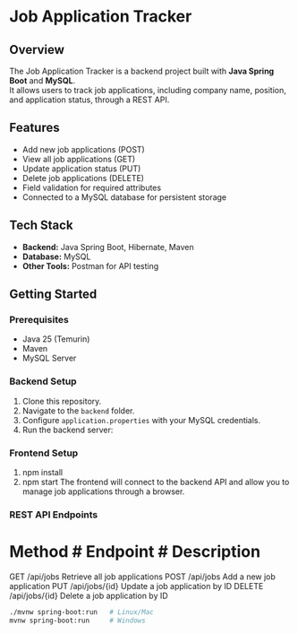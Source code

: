 # Job Application Tracker

## Overview
The Job Application Tracker is a backend project built with **Java Spring Boot** and **MySQL**.  
It allows users to track job applications, including company name, position, and application status, through a REST API.

## Features
- Add new job applications (POST)
- View all job applications (GET)
- Update application status (PUT)
- Delete job applications (DELETE)
- Field validation for required attributes
- Connected to a MySQL database for persistent storage

## Tech Stack
- **Backend:** Java Spring Boot, Hibernate, Maven  
- **Database:** MySQL  
- **Other Tools:** Postman for API testing

## Getting Started

### Prerequisites
- Java 25 (Temurin)  
- Maven  
- MySQL Server

### Backend Setup
1. Clone this repository.
2. Navigate to the `backend` folder.
3. Configure `application.properties` with your MySQL credentials.
4. Run the backend server:

### Frontend Setup
1. npm install
2. npm start
The frontend will connect to the backend API and allow you to manage job applications through a browser.

### REST API Endpoints
# Method       # Endpoint       # Description
GET            /api/jobs        Retrieve all job applications
POST           /api/jobs        Add a new job application
PUT            /api/jobs/{id}   Update a job application by ID
DELETE         /api/jobs/{id}   Delete a job application by ID

```bash
./mvnw spring-boot:run   # Linux/Mac
mvnw spring-boot:run     # Windows
